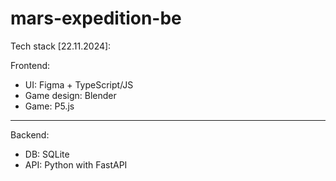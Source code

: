 # mars-expedition-be

Tech stack [22.11.2024]:

Frontend:

- UI: Figma + TypeScript/JS
- Game design: Blender
- Game: P5.js

---

Backend:

- DB: SQLite
- API: Python with FastAPI
